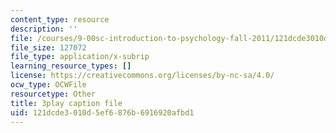 ```yaml
---
content_type: resource
description: ''
file: /courses/9-00sc-introduction-to-psychology-fall-2011/121dcde3010d5ef6876b6916920afbd1_Qw4SkvZ03cc.vtt
file_size: 127072
file_type: application/x-subrip
learning_resource_types: []
license: https://creativecommons.org/licenses/by-nc-sa/4.0/
ocw_type: OCWFile
resourcetype: Other
title: 3play caption file
uid: 121dcde3-010d-5ef6-876b-6916920afbd1
---
```

